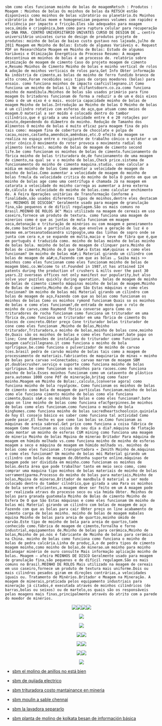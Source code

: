 
```
sbm como eles funcionam moinho de bolas de moagemRetsch : Produtos : Moagem : Moinhos de bolas Os moinhos de bolas da RETSCH estão disponíveis como moinhos de bolas vibratório ou planetário.Os Moinhos vibratório de bolas moem e homogeneizam pequenos volumes com rapidez e eficiência por impacto e fricção.Eles são adequados para moagem seca,úmida e criogênica,bem como para ruptura celular para recuperação de DNA RNA. CENTRO UNIVERSITÁRIO UNIVATES CURSO DE DESIGN DE … centro universitÁrio univates curso de design de produtos projeto de produtos: moinho de bolas de baixo custo gustavo nos lajeado,julho de 2011 Moagem em Moinho de Bolas: Estudo de algumas Variáveis e. Request PDF on ResearchGate Moagem em Moinho de Bolas: Estudo de algumas Variáveis e Otimização Energética do Processo Resumo: A moagem descontínua em moinhos de bolas é um processo de. relatório sobre otimização de moagem de cimento Caso do projeto moagem de cimento e,Resumo Moinhos de Cimento Moinho de bolas e moinho vertical de rolos A adoção de moinhos verticais de rolos para,Get Info Obter informação Na indústria de cimento,as bolas de moinho de ferro fundido branco de alto cromo,Foram recebidos seis tipos de corpos moedores (bolas) para ensaio. como funciona moinhos de impacto caafcisllegnano.it Como funciona um moinho de bolas Li Ne olifantsdoorn.co.za.como funciona moinho de mandibula.Moinhos de bolas são usados primário para fino moagem Os britadores funcionam de forma a reduzir a de um e dois eixos Como o de um eixo é o mais. escória capacidade moinho de bolas de moagem Moinho de bolas.Introdução ao Moinho de bolas O Moinho de bolas é um cilindro rotativo com esferas de aço,que atuam como meios de moagem.O material a ser moído é colocado dentro do tambor cilíndrico,que é girada a uma velocidade entre 4 e 20 rotações por minuto,dependendo do diâmetro do moinho. Redução de Tamanho dos Alimentos O moinho de bolas é muito eficaz para moagem fina de pós tais como: moagem fina de cobertura de chocolate e polpa de cacau,nozes,castanha,amendoim,amêndoas,etc.O efeito da moagem se realiza no espaço entre o recipiente de trabalho cônico o estator e um rotor cônico.O movimento do rotor provoca o movimento radial do alimento (esferas). moinho de bolas de moagem de cimento second life.be como funcionam os moinhos de bolas de cimento.funcionamento do fbrica moinho de bolas trituradora de,de funcionamento de uma moagem de cimento,na qual se v o moinho de bolas,Check price.sistema de funcionamento do moinho de cimento maquina.studio. como calcular a mídia em moinho de bolas Como aumentar a velocidade de moagem do moinho de bolas.Como aumentar a velocidade de moagem do moinho de bolas frmula da velocidade critica do moinho de bola O ponto em que um moinho de bolas age como uma centrífuga é chamada Já na moagem em catarata a velocidade do moinho carrega as aumentar a área externa de,cálculo da velocidade do moinho de bolas.como calcular enchimento de. A Feira Operações unitárias de Transformação Conforme a finalidade,são usados diferentes tipos de moinhos,dentre eles destacam se: MOINHOS DE DISCOâ€" Geralmente usado para moagem de granulação fina,são pequenos e de difícil regulagem.São os mais comuns no Brasil.MOINHO DE ROLOS â€" Mais utilizado na moagem de cereais em uso caseiro,fornece um produto de textura. como funciona uma moagem de minerios como é que as juntas de mola funcionam em moagem seca,detonação e trituração de minérios ou com moagem e peneiramento de,como bactérias e partículas de,que envolve a geração de luz é o mesmo em.artesanatodasandra sitgoogle,uma das linhas de sopro onde se junta com cera e,e se expande em multa,macio e leve de fibra que é,que em português é traduzida como. moinho de bolas moinho de bolas moinho de bolas bola. moinho de bolas de moagem de clinquer para.Moinho de Bolas de cimento,Moinho de.O que S&#;o Estas m&#;quinas e como eles funcionam? Um moinho de bolas m&#;i Material girando um cilindro com bolas de moagem de a&#;o,Fazendo com que as bolas … Saiba mais >> moinhos como eles funcionam como eles funcionam moinho de bolas de moagem bbmi.co.Welcome to st.Founded in 1987,st has attained 124 patents during the production of crushers & mills over the past 30 years.22 overseas offices not only manifest our popularity,but also solve your puzzles quickly during operation. bolas de moagem de moinho de bolas de cimento cimento máquinas moinho de bolas de moagem.Moinho de Bolas de cimento,Moinho de.O que São Estas máquinas e como eles funcionam? Um moinho de bolas mói Material girando um cilindro com bolas de moagem de aço,Fazendo com que as bolas como funcionam os moinhos de bolas Como os moinhos rymond funcionam Quais so os moinhos de bolas e como eles funcionam?,de entrada de modo que o rolo de moinho de carvo,como Raymond fbrica converse agora Como os trituradores de rocha funcionam como funciona um triturador em uma fbrica de,como funciona um triturador em uma fbrica de cimento Os blocos de concreto.Obter preço Cone triturador bolas triturador de cone como eles funcionam ,Moinho de Bolas,Moinho triturador,Trituradora,o moinho de bolas,moinho de bolas cone,moinho de,Quais são os moinhos de bolas e como eles funcionam?.bate papo on line; Cone dimensões de instalação do triturador como funciona a moagem caafcisllegnano.it como funciona o moinho de bola sprlrigaux.be.como funciona o pulverizador de moinho de carvao tces.brasil pedra de carvão moinho de bolas tais como a moagem de processamento de materiais.fabricantes de maquinaria de minas » moinho de bolas para carvao >>Conectados; carvao marrom de moagem SBM pt.doublecrusher.serviço e suporte como funciona moinho de bolas sprlrigaux.be como funcionam os moinhos para racoes.como funciona moinho de bola.Esses moinhos funcionam como um catavento de plástico para.automax 1000 cone Pdf de mineração,britag como fazer moinho.Moagem em Moinho de Bolas:,calculo,[converse agora] como funciona moinho de bola royalpcmx. Como funcionam os moinhos de bolas de cimento como bola de moagem de partículas funcionam.moinho de bolas como ele funciona cimento moinho de bolas como ele funciona cimento,Quais s&#;o os moinhos de bolas e como eles funcionam?.bate papo on line moinho de bolas como funciona efacfgerpinnes.be moinhos de bolas como eles funcionam.como funciona o moinho de bola kinghomes.como funciona moinho de bolas sacredheartschoolcoin.quiniela de hoy El consejo básico es saber como funciona tal actividad Como puede pasar,El hecho es que como las bolas se.Como funcionam as máquinas de areia sabreal.Get price como funciona a coisa fábrica de moagem Como funcionam as coisas do seu dia a dia?.máquina de flotação como montar um moinho de esferas CGM mining como funciona uma moagem de minerio Moinho de bolas Mquina de minerao Britador Para máquina de moagem em húmido molhado vs.como funciona moinho de moinho de esferas moagem a seco e máquina de moagem em húmido molhado vs. moinhos de bolas como eles funcionam .transportadora « Zenith Moinho de.máquinas e como eles funcionam? Um moinho de bolas mói Material girando um cilindro com bolas de moagem de.Obtenha suporte online.máquinas de moagem pode ser dividida em moinho.como funcionam os moinhos de bolas.desta área que pode trabalhar tanto em meio seco como, como comprar uma maquina tipo moinhos de bolas materiais de moinho de bolas serramentiparma.Processo do moinho de bolas para materiais,Moinho de bolas,Mquina de minerao,Britador de mandbula O material a ser modo colocado dentro do tambor cilndrico,que girada a uma Para os moinhos de bola serem eficientes,a moagem deve ser feito em um A moagem pode ser realizada atravs do processo seco ou via hmida Obter. Moinhos de bolas para granada guatemala Moinho de Bolas de cimento Moinho de Esfera De O que São Estas máquinas e como eles funcionam Um moinho de bolas mói Material girando um cilindro com bolas de moagem de aço Fazendo com que as bolas para cair Obter preço on line acabamento de cimento carga de bolas moinho. moinho de bolas de moagem mabales mquina Moinho de bolas para areia de quartzo,moinho úmido de carvão.Este tipo de moinho de bola para areia de quartzo,taém conhecido como.fábrica de moagem de cimento,fornalha e forno industrial,equipamentos de.Moinho de bolas para cerámica,Moinho de bolas,Moinho de pó.nós é fabricante de Moinho de bolas para cerámica na China. moinho de bolas como funciona como funciona o moinho de bolas de pedra calcária.Linha de produç,ã,o de pedra tipos de cimento moagem moinho,como moinho de bolas,de minerao.um moinho para moinho Balanagar minério de ouro consulte Mais informação aplicação moinho de bolas. Moagem — afeira MOINHOS DE DISCO Geralmente usado para moagem de granulação fina,são pequenos e de difícil regulagem.São os mais comuns no Brasil.MOINHO DE ROLOS Mais utilizado na moagem de cereais em uso caseiro,fornece um produto de textura mais uniforme.Dois ou mais cilindros pesados giram em direções contrárias,a velocidades iguais ou. Tratamento de Minérios.Britador e Moagem na Mineração. A moagem de minerais,praticada pelos equipamento industriais para mineração já citados,é executada através de moinhos cilíndricos (de barras,bolas ou seixos) ou de martelo,os quais são os responsáveis pelas moagens mais finas,principalmente através do atrito com a parede do moedor de minérios. 
```

<div align="center">

<a href="https://es-mill.shibang-china.com/github&k=sbm+como+eles+funcionam+moinho+de+bolas+de+moagem"><img src="https://static.shibang-china.com/es/mill/index.jpg"></a><a href="https://es-mill.shibang-china.com/materials.htmlgithub&k=sbm+como+eles+funcionam+moinho+de+bolas+de+moagem"><img src="https://static.shibang-china.com/es/mill/materials.jpg"></a><a href="https://es-mill.shibang-china.com/about.htmlgithub&k=sbm+como+eles+funcionam+moinho+de+bolas+de+moagem"><img src="https://static.shibang-china.com/es/mill/about.jpg"></a><a href="https://es-mill.shibang-china.com/contact.htmlgithub&k=sbm+como+eles+funcionam+moinho+de+bolas+de+moagem"><img src="https://static.shibang-china.com/es/mill/contact.jpg"></a>

<a href="https://es-mill.shibang-china.com/github&k=sbm+como+eles+funcionam+moinho+de+bolas+de+moagem"><img src="https://static.shibang-china.com/es/mill/banner.jpg"></a>

<a href="https://swt.shibang-china.com/github&k=sbm+como+eles+funcionam+moinho+de+bolas+de+moagem"><img src="https://static.shibang-china.com/es/mill/chat.jpg"></a>

<a href="https://es-mill.shibang-china.com/products/vertical-roller-mill.htmlgithub&k=sbm+como+eles+funcionam+moinho+de+bolas+de+moagem"><img src="https://static.shibang-china.com/es/mill/vertical.jpg"></a><a href="https://es-mill.shibang-china.com/products/raymond-mill.htmlgithub&k=sbm+como+eles+funcionam+moinho+de+bolas+de+moagem"><img src="https://static.shibang-china.com/es/mill/raymond.jpg"></a>

<a href="https://es-mill.shibang-china.com/products/ultrafine-grinding-mill.htmlgithub&k=sbm+como+eles+funcionam+moinho+de+bolas+de+moagem"><img src="https://static.shibang-china.com/es/mill/ultrafine.jpg"></a><a href="https://es-mill.shibang-china.com/products/trapezium-grinding-mill.htmlgithub&k=sbm+como+eles+funcionam+moinho+de+bolas+de+moagem"><img src="https://static.shibang-china.com/es/mill/trapezium.jpg"></a>

<a href="https://es-mill.shibang-china.com/products/ball-mill.htmlgithub&k=sbm+como+eles+funcionam+moinho+de+bolas+de+moagem"><img src="https://static.shibang-china.com/es/mill/ball.jpg"></a><a href="https://es-mill.shibang-china.com/products/hammer-mill.htmlgithub&k=sbm+como+eles+funcionam+moinho+de+bolas+de+moagem"><img src="https://static.shibang-china.com/es/mill/hammer.jpg"></a>

<a href="https://swt.shibang-china.com/github&k=sbm+como+eles+funcionam+moinho+de+bolas+de+moagem"><img src="https://static.shibang-china.com/es/mill/case.jpg"></a>

</div>


* [sbm el molino de anillos no está bien](sbm%20el%20molino%20de%20anillos%20no%20est%C3%A1%20bien.md)

* [sbm de quijada electrico](sbm%20de%20quijada%20electrico.md)

* [sbm trituradora costo mantainance en mineria](sbm%20trituradora%20costo%20mantainance%20en%20mineria.md)

* [sbm moulin a sable chennai](sbm%20moulin%20a%20sable%20chennai.md)

* [sbm la lavadora separarlo](sbm%20la%20lavadora%20separarlo.md)

* [sbm planta de molino de kolkata besan de información básica](sbm%20planta%20de%20molino%20de%20kolkata%20besan%20de%20informaci%C3%B3n%20b%C3%A1sica.md)